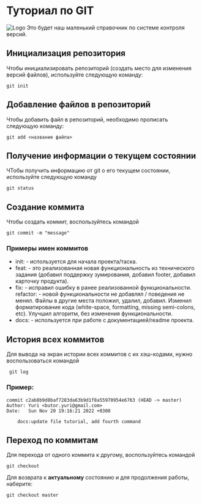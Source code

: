 # Туториал по GIT
![Logo](pic.jpeg)
Это будет наш маленький справочник по системе контроля версий.

## Инициализация репозитория

Чтобы инициализировать репозиторий (создать место для изменения версий файлов), используйте следующую команду:

```
git init
```
## Добавление файлов в репозиторий

Чтобы добавить файл в репозиторий, необходимо прописать следующую команду:

```
git add <название файла>
```

## Получение информации о текущем состоянии

ЧТобы получить информацию от git о его текущем состоянии, используйте следующую команду

```
git status
```

## Создание коммита

Чтобы создать коммит, воспользуйтесь командой

```
git commit -m "message"
```
### Примеры имен коммитов
* init: - используется для начала проекта/таска.
* feat: - это реализованная новая функциональность из технического задания (добавил поддержку зумирования, добавил footer, добавил карточку продукта).
* fix: - исправил ошибку в ранее реализованной функциональности.
refactor: - новой функциональности не добавлял / поведения не менял. Файлы в другие места положил, удалил, добавил. Изменил форматирование кода (white-space, formatting, missing semi-colons, etc). Улучшил алгоритм, без изменения функциональности.
* docs: - используется при работе с документацией/readme проекта.

## История всех коммитов
Для вывода на экран истории всех коммитов с их хэш-кодами, нужно воспользоваться командой

```
 git log
```

### Пример:

```
commit c2ab8b9d8baf7283da63b9d1f8a55970954e6763 (HEAD -> master)
Author: Yuri <butor.yuri@gmail.com>
Date:   Sun Nov 20 19:16:21 2022 +0300

    docs:update file tutorial, add fourth command
```

## Переход по коммитам
Для перехода от одного коммита к другому, воспользуйтесь командой

```
git checkout
```
Для возврата к **актуальному** состоянию и для продолжения работы, наберите:

```
git checkout master
```


